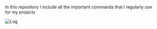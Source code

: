 

In this repository I include all the important commands that I regularly use for my projects

![Log](https://s31.postimg.org/5p45sxgln/fr_terminal.jpg)
